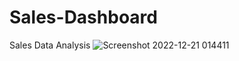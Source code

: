 # Sales-Dashboard
Sales Data Analysis
![Screenshot 2022-12-21 014411](C:\Users\gacek\OneDrive\Pictures\Screenshots)
